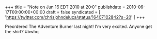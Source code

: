 +++
title = "Note on Jun 16 EDT 2010 at 20:0"
publishdate = 2010-06-17T00:00:00+00:00
draft = false
syndicated = [ 'https://twitter.com/chrisjohndeluca/status/16407102842?s=20' ]
+++

Preordered The Adventure Burner last night! I'm very excited. Anyone get the shirt? #bwhq
